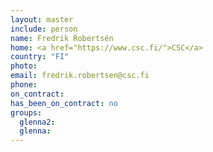 ```yaml
---
layout: master
include: person
name: Fredrik Robertsén
home: <a href="https://www.csc.fi/">CSC</a>
country: "FI"
photo:
email: fredrik.robertsen@csc.fi
phone:
on_contract: 
has_been_on_contract: no
groups:
  glenna2:
  glenna:
---
```

